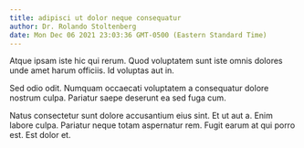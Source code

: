 ```yaml
---
title: adipisci ut dolor neque consequatur
author: Dr. Rolando Stoltenberg
date: Mon Dec 06 2021 23:03:36 GMT-0500 (Eastern Standard Time)
---
```

Atque ipsam iste hic qui rerum. Quod voluptatem sunt iste omnis dolores unde amet harum officiis. Id voluptas aut in.

 Sed odio odit. Numquam occaecati voluptatem a consequatur dolore nostrum culpa. Pariatur saepe deserunt ea sed fuga cum.

 Natus consectetur sunt dolore accusantium eius sint. Et ut aut a. Enim labore culpa. Pariatur neque totam aspernatur rem. Fugit earum at qui porro est. Est dolor et.